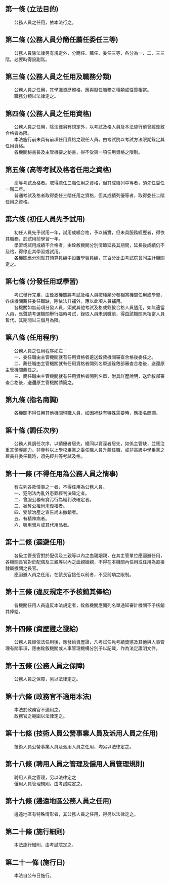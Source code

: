 第一條 (立法目的)
-----------------
　　公務人員之任用，依本法行之。  


第二條 (公務人員分簡任薦任委任三等)
-----------------------------------
　　公務人員除法律另有規定外，分簡任、薦任、委任三等，各分為一、二、三三階，必要時得設副階。  


第三條 (公務人員之任用及職務分類)
---------------------------------
　　公務人員之任用，其學識資歷體格，應與擬任職務之種類或性質相當。  
　　職務分類以法律定之。  


第四條 (公務人員之任用資格)
---------------------------
　　公務人員之任用，除法律另有規定外，以考試及格人員及本法施行前曾經銓敘合格者為限。  
　　本法施行前未具有前項任用資格之現任人員。由考試院以考試方法限期銓定其任用資格。  
　　各機關秘書長及主管機要之秘書，得不受第一項任用資格之限制。  


第五條 (高等考試及格者任用之資格)
---------------------------------
　　高等考試及格者。取得薦任三階任用之資格，但其成績列中等者，須先任委任一階二年。  
　　普通考試及格者取得委任三階任用之資格，但其成績列優等者，取得委任二階任用之資格。  


第六條 (初任人員先予試用)
-------------------------
　　初任人員先予試用一年，試用成績合格，予以補實，但未具服務經歷者，得依其職務，於試用前學習一年。  
　　學習或試用成績不合格者，由銓敘機關分別情節延長其期間，延長後成績仍不及格，得停止其學習或試用。  
　　各機關應分別就其預算員額中設置學習員額，其百分比由考試院會同主計機關定之。  


第七條 (分發任用或學習)
-----------------------
　　考試舉行完畢，由銓敘機關將考試及格人員按種類分發相當機關任用或學習，各該機關薦任委任職缺，除依法升補外，應以此項人員補用。  
　　各機關如無前項分發人員，須就其他考試及格或銓敘合格人員遴用，如無適當人員，應聲請考選機關舉行臨時考試，錄取人員未到職前，得由該機關派相當人員暫代。其期間以三個月為限。  


第八條 (任用程序)
-----------------
　　公務人員之任用程序如左：  
　　一、委任職由主管機關就有任用資格者遴送銓敘機關審查合格後委任之。  
　　二、薦任職由主管機關就有任用資格者開列名單送銓敘部審查合格後，送還原主管機關薦任之。  
　　三、簡任職由主管機關就有任用資格者開列名單，附具詳歷說明，送銓敘部審查合格後，送還原主管機關請簡之。  


第九條 (指名商調)
-----------------
　　各機關不得任用其他機關現職人員，如因補缺有特殊需要時，應指名商調。  


第十條 (調任次序)
-----------------
　　公務人員調任次序，以績優者居先，績同以資深者居先，如係主管缺，並應注重其領導能力。非專科以上學校畢業之委任職人員升薦任職，或非高級中學畢業之雇員升委任職時，須先經升等考試及格。  


第十一條 (不得任用為公務人員之情事)
-----------------------------------
　　有左列各款情事之一者，不得任用為公務人員。  
　　一、犯刑法內亂外患罪經判決確定者。  
　　二、曾服公務有貪污行為經判決確定者。  
　　三、褫奪公權尚未復權者。  
　　四、受禁治產之宣告尚未撤銷者。  
　　五、有精神病者。  
　　六、吸用鴉片或其代用品者。  


第十二條 (迴避任用)
-------------------
　　各級主管長官對於配偶及三親等以內之血親姻親，在其主管單位應迴避任用，各機關長官對於配偶及三親等以內之血親姻親，不得在本機關內任用或任用為直接隸屬機關之長官。  
　　應迴避人員之任用，在該長官接任以前者，不受前項之限制。  


第十三條 (違反規定不予核銷其俸給)
---------------------------------
　　各機關任用人員違反本法規定者，銓敘機關應開列名單通知審計機關不予核銷其俸給。  


第十四條 (資歷證之發給)
-----------------------
　　公務人員經依法任用後，應發給資歷證，凡考試任免考績獎懲及其他與人事管理有關事項，應由銓敘機關或人事管理機構分別予以記載，作為法定證明文件。  


第十五條 (公務人員之保障)
-------------------------
　　公務人員之保障，另以法律定之。  


第十六條 (政務官不適用本法)
---------------------------
　　本法於政務官不適用之。  
　　政務官之範圍以法律定之。  


第十七條 (技術人員公營事業人員及派用人員之任用)
-----------------------------------------------
　　技術人員公營事業人員及派用人員之任用，均另以法律定之。  


第十八條 (聘用人員之管理及僱用人員管理規則)
-------------------------------------------
　　聘用人員之管理，另以法律定之  
　　僱用人員管理規則，由考試院定之。  


第十九條 (邊遠地區公務人員之任用)
---------------------------------
　　邊遠地區有特殊情形者，其公務人員之任用，得另以法律定之。  


第二十條 (施行細則)
-------------------
　　本法施行細則，由考試院定之。  


第二十一條 (施行日)
-------------------
　　本法自公布日施行。
